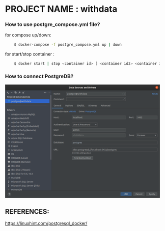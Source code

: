 # PROJECT NAME : withdata

### How to use postgre_compose.yml file?
  
  for compose up/down: 
  
```sh
    $ docker-compose -f postgre_compose.yml up | down
```
  for start/stop container : 

```sh
    $ docker start | stop <container id> [ <container id2> <container id3> ...]
```


### How to connect PostgreDB?


  ![alt text](https://github.com/alimesutk/withdata/blob/master/postgre_ide_connection.png?raw=true)



## REFERENCES:

https://linuxhint.com/postgresql_docker/
